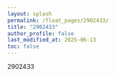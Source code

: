 ```yaml
---
layout: splash
permalink: /float_pages/2902433/
title: "2902433"
author_profile: false
last_modified_at: 2025-06-13
toc: false
---
```

 
2902433
